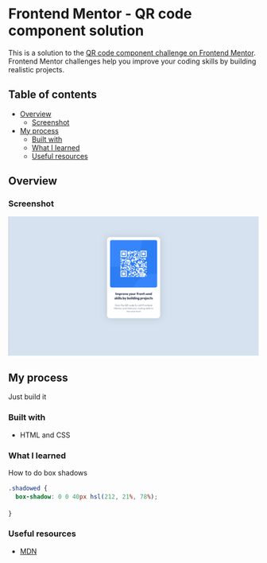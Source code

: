 # Frontend Mentor - QR code component solution

This is a solution to the [QR code component challenge on Frontend Mentor](https://www.frontendmentor.io/challenges/qr-code-component-iux_sIO_H). Frontend Mentor challenges help you improve your coding skills by building realistic projects. 

## Table of contents

- [Overview](#overview)
  - [Screenshot](#screenshot)
- [My process](#my-process)
  - [Built with](#built-with)
  - [What I learned](#what-i-learned)
  - [Useful resources](#useful-resources)

## Overview

### Screenshot

![](./images/solution.png)

## My process

Just build it

### Built with

- HTML and CSS

### What I learned

How to do box shadows

```css
.shadowed {
  box-shadow: 0 0 40px hsl(212, 21%, 78%);

}
```

### Useful resources

- [MDN](https://developer.mozilla.org/en-US/docs/Web/CSS/box-shadow)

